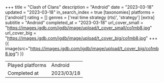 +++
title = "Clash of Clans"
description = "Android"
date = "2023-03-18"
updated = "2023-03-18"
in_search_index = true
[taxonomies]
platforms = ['android']
rating = []
genres = ['real time strategy (rts)', 'strategy']
[extra]
subtitle = "Android"
completed_at = "2023-03-18"
url_cover_small = "https://images.igdb.com/igdb/image/upload/t_cover_small/co1mb8.jpg"
url_cover_big = "https://images.igdb.com/igdb/image/upload/t_cover_big/co1mb8.jpg"
+++
{{ image(src="https://images.igdb.com/igdb/image/upload/t_cover_big/co1mb8.jpg") }}

|              |            |
| ------------ | ---------- |
| Played platforms    | Android |
| Completed at | 2023/03/18 |


